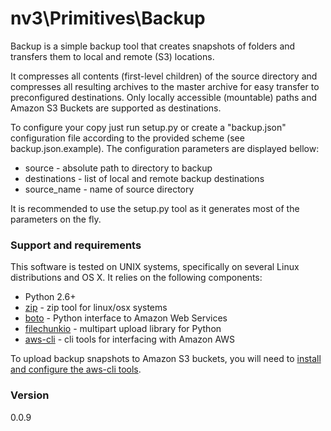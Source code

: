 # nv3\Primitives\Backup

Backup is a simple backup tool that creates snapshots of folders and transfers them to local and remote (S3) locations.

It compresses all contents (first-level children) of the source directory and compresses all resulting archives to the master archive for easy transfer to preconfigured destinations. Only locally accessible (mountable) paths and Amazon S3 Buckets are supported as destinations.

To configure your copy just run setup.py or create a "backup.json" configuration file according to the provided scheme (see backup.json.example). The configuration parameters are displayed bellow:

  - source - absolute path to directory to backup
  - destinations - list of local and remote backup destinations
  - source_name - name of source directory

It is recommended to use the setup.py tool as it generates most of the parameters on the fly.

### Support and requirements

This software is tested on UNIX systems, specifically on several Linux distributions and OS X. It relies on the following components:

* Python 2.6+
* [zip] - zip tool for linux/osx systems
* [boto] - Python interface to Amazon Web Services
* [filechunkio] - multipart upload library for Python
* [aws-cli] - cli tools for interfacing with Amazon AWS

To upload backup snapshots to Amazon S3 buckets, you will need to [install and configure the aws-cli tools].

### Version
0.0.9

[zip]:http://www.cyberciti.biz/tips/how-can-i-zipping-and-unzipping-files-under-linux.html
[boto]:https://github.com/boto/boto
[filechunkio]:https://pypi.python.org/pypi/filechunkio
[aws-cli]:http://aws.amazon.com/cli/
[install and configure the aws-cli tools]:http://docs.aws.amazon.com/cli/latest/userguide/installing.html